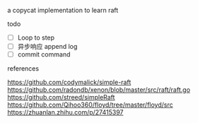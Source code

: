 a copycat implementation to learn raft

todo

- [ ] Loop to step
- [ ] 异步响应 append log
- [ ] commit command

references

https://github.com/codymalick/simple-raft
https://github.com/radondb/xenon/blob/master/src/raft/raft.go
https://github.com/streed/simpleRaft
https://github.com/Qihoo360/floyd/tree/master/floyd/src
https://zhuanlan.zhihu.com/p/27415397
